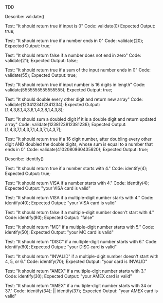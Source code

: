 TDD

Describe: validate()

Test: "It should return true if input is 0"
Code: validate(0)
Expected Output: true;

Test: "It should return true if a number ends in 0"
Code: validate(20);
Expected Output: true;

Test: "It should return false if a number does not end in zero"
Code: validate(21);
Expected Output: false;

Test: "It should return true if a sum of the input number ends in 0"
Code: validate(55);
Expected Output: true;

Test: "It should return true if input number is 16 digits in length"
Code: validate(5555555555555555);
Expected Output: true;

Test: "It should double every other digit and return new array"
Code: validate(1234123412341234);
Expected Output: [1,4,3,8,1,4,3,8,1,4,3,8,1,4,3,8];

Test: "It should sum a doubled digit if it is a double digit and return updated array"
Code: validate(1238123812381238);
Expected Output: [1,4,3,7,1,4,3,7,1,4,3,7,1,4,3,7];

Test: "It should return true if a 16 digit number, after doubling every other digit AND doubled the double digits, whose sum is equal to a number that ends in 0"
Code: validate(4102080860435620);
Expected Output: true;

Describe: identify()

Test: "It should return true if a number starts with 4."
Code: identify(4);
Expected Output: true;

Test: "It should return VISA if a number starts with 4."
Code: identify(4);
Expected Output: "your VISA card is valid"

Test: "It should return VISA if a multiple-digit number starts with 4."
Code: identify(40);
Expected Output: "your VISA card is valid"

Test: "It should return false if a multiple-digit number doesn't start with 4."
Code: identify(80);
Expected Output: "false"

Test: "It should return "MC" if a multiple-digit number starts with 5."
Code: identify(50);
Expected Output: "your MC card is valid"

Test: "It should return "DISC" if a multiple-digit number starts with 6."
Code: identify(60);
Expected Output: "your DISC card is valid"

Test: "It should return "INVALID" if a multiple-digit number doesn't start with 4, 5, or 6."
Code: identify(70);
Expected Output: "your card is INVALID"

Test: "It should return "AMEX" if a multiple-digit number starts with 3."
Code: identify(30);
Expected Output: "your AMEX card is valid"

Test: "It should return "AMEX" if a multiple-digit number starts with 34 or 37."
Code: identify(34); || identify(37);
Expected Output: "your AMEX card is valid"